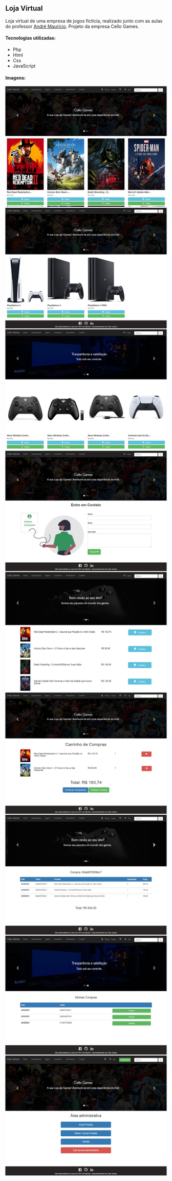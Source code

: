 ## Loja Virtual
Loja virtual de uma empresa de jogos fictícia, realizado junto com as aulas do professor [André Maurício](https://youtube.com/playlist?list=PL21XB6MnrdgA6loXEywpXoW-_Dw_zUasu). Projeto da empresa Cello Games.

#### Tecnologias utilizadas:
- Php
- Html
- Css
- JavaScript

#### Imagens:
<img src = "img/home.png">
<img src = "img/console.png">
<img src = "img/acessorio.png">
<img src = "img/contato.png">
<img src = "img/busca.png">
<img src = "img/carrinho.png">
<img src = "img/ticket.png">
<img src = "img/areauser.png">
<img src = "img/adm.png">